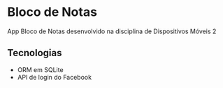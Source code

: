 # Bloco de Notas

App Bloco de Notas desenvolvido na disciplina de Dispositivos Móveis 2

## Tecnologias

* ORM em SQLite
* API de login do Facebook
